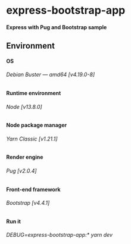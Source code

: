 # express-bootstrap-app

#### Express with Pug and Bootstrap sample

## Environment

#### OS
###### Debian Buster — amd64 [v4.19.0-8]

#### Runtime environment
###### Node [v13.8.0]

#### Node package manager
###### Yarn Classic [v1.21.1]

#### Render engine
###### Pug [v2.0.4]

#### Front-end framework
###### Bootstrap [v4.4.1]

#### Run it
###### DEBUG=express-bootstrap-app:* yarn dev